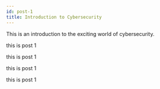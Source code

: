 ```yaml
---
id: post-1
title: Introduction to Cybersecurity
---
```


This is an introduction to the exciting world of cybersecurity.



this is post 1 



this is post 1 


this is post 1 

this is post 1 
